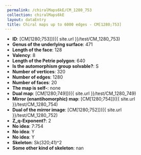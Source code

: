 ```yaml
--- 
 permalink: /chiralMaps6kE/CM_1280_753 
 collection: chiralMaps6kE
 layout: dataEntry
 title: Chiral maps up to 6000 edges - CM[1280;753]
---
```


- **ID**: [CM[1280;753]]({{ site.url }}/test/CM_1280_753)
- **Genus of the underlying surface**: 471
- **Length of the face**: 128
- **Valency**: 8
- **Length of the Petrie polygon**: 640
- **Is the automorphism group solvable?**: S
- **Number of vertices**: 320
- **Number of edges**: 1280
- **Number of faces**: 20
- **The map is self-**: none
- **Dual map**: [CM[1280;749]]({{ site.url }}/test/CM_1280_749)
- **Mirror (enantihomorphic) map**: [CM[1280;754]]({{ site.url }}/test/CM_1280_754)
- **Dual of the mirror image**: [CM[1280;752]]({{ site.url }}/test/CM_1280_752)
- **Z_q-Exponent?**: 2
- **No idea**:  7:754
- **No idea**: Y
- **No idea**: Y
- **Skeleton**: Sk(320;41)^2
- **Some other kind of skeleton**: nan
